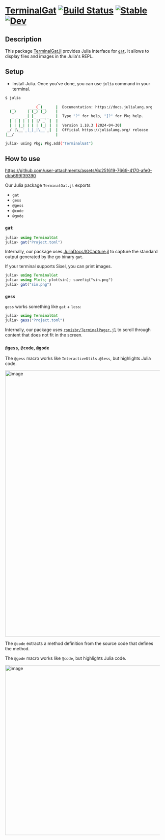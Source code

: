 # [TerminalGat](https://github.com/AtelierArith/TerminalGat.jl) [![Build Status](https://github.com/AtelierArith/TerminalGat.jl/actions/workflows/CI.yml/badge.svg?branch=main)](https://github.com/AtelierArith/TerminalGat.jl/actions/workflows/CI.yml?query=branch%3Amain) [![Stable](https://img.shields.io/badge/docs-stable-blue.svg)](https://AtelierArith.github.io/TerminalGat.jl/stable/) [![Dev](https://img.shields.io/badge/docs-dev-blue.svg)](https://AtelierArith.github.io/TerminalGat.jl/dev/)

## Description

This package [TerminalGat.jl](https://github.com/AtelierArith/TerminalGat.jl) provides Julia interface for [`gat`](https://github.com/koki-develop/gat). It allows to display files and images in the Julia's REPL.

## Setup

- Install Julia. Once you've done, you can use `julia` command in your terminal.

```sh
$ julia
               _
   _       _ _(_)_     |  Documentation: https://docs.julialang.org
  (_)     | (_) (_)    |
   _ _   _| |_  __ _   |  Type "?" for help, "]?" for Pkg help.
  | | | | | | |/ _` |  |
  | | |_| | | | (_| |  |  Version 1.10.3 (2024-04-30)
 _/ |\__'_|_|_|\__'_|  |  Official https://julialang.org/ release
|__/                   |

julia> using Pkg; Pkg.add("TerminalGat")
```

## How to use

https://github.com/user-attachments/assets/6c251619-7669-4170-afe0-dbb699f39390

Our Julia package `TerminalGat.jl` exports 

- `gat`
- `gess`
- `@gess`
- `@code`
- `@gode`

### `gat`

```julia
julia> using TerminalGat
julia> gat("Project.toml")
```

Internally, our package uses [JuliaDocs/IOCapture.jl](https://github.com/JuliaDocs/IOCapture.jl) to capture the standard output generated by the go binary `gat`.

If your terminal supports Sixel, you can print images.

```julia
julia> using TerminalGat
julia> using Plots; plot(sin); savefig("sin.png")
julia> gat("sin.png")
```

### `gess`

`gess` works something like `gat` + `less`:

```julia
julia> using TerminalGat
julia> gess("Project.toml")
```

Internally, our package uses [`ronisbr/TerminalPager.jl`](https://github.com/ronisbr/TerminalPager.jl) to scroll through content that does not fit in the screen.

### `@gess`, `@code`, `@gode`

The `@gess` macro works like `InteractiveUtils.@less`, but highlights Julia code.

<img width="864" alt="image" src="https://github.com/user-attachments/assets/956925ae-ace7-4e53-8b93-3ca3b08d22f1">

The `@code` extracts a method definition from the source code that defines the method.

The `@gode` macro works like `@code`, but highlights Julia code.

<img width="552" alt="image" src="https://github.com/user-attachments/assets/a261fd09-30a0-4f14-84e3-ab9db1eae7fb">

